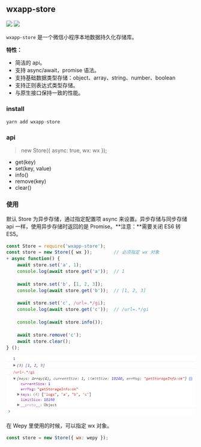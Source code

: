 

## wxapp-store

<img src="https://img.shields.io/badge/wxapp--store-build-brightgreen.svg" style="width: auto; height: auto"/> <img src="https://img.shields.io/npm/v/wxapp-store.svg" style="width: auto; height: auto"/>


`wxapp-store` 是一个微信小程序本地数据持久化存储库。

**特性：**
- 简洁的 api。
- 支持 async/await，promise 语法。
- 支持基础数据类型存储：object、array、string、number、boolean
- 支持正则表达式类型存储。
- 与原生接口保持一致的性能。

### install

```js
yarn add wxapp-store
```

### api
> new Store({ async: true, wx: wx });

- get(key)
- set(key, value)
- info()
- remove(key)
- clear()

### 使用
默认 Store 为异步存储，通过指定配置项 async 来设置。异步存储与同步存储 api 一样，使用异步存储时返回的是 Promise。**注意：**需要关闭 ES6 转 ES5。

```js
const Store = require('wxapp-store');
const store = new Store({ wx });        // 必须指定 wx 对象
+ async function() {
    await store.set('a', 1);
    console.log(await store.get('a'));  // 1

    await store.set('b', [1, 2, 3]);
    console.log(await store.get('b'));  // [1, 2, 3]

    await store.set('c', /url=.*/gi);
    console.log(await store.get('c'));  // /url=.*/gi

    console.log(await store.info());

    await store.remove('c');
    await store.clear();
} ();
```

![](./image/1655050480112102.png)

在 Wepy 里使用的时候，可以指定 wx 对象。

```js
const store = new Store({ wx: wepy });
```

